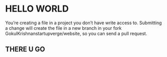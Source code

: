<h1>HELLO WORLD</h1>
<p>You’re creating a file in a project you don’t have write access to. Submitting a change will create the file in a new branch in your fork GokulKrishnanstartupverge/website, so you can send a pull request. </p>
<h2>THERE U GO</h2>
